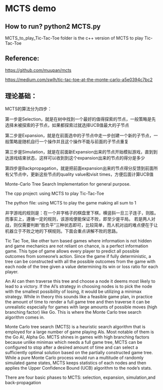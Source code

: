MCTS demo
====

How to run? python2 MCTS.py
-------	
MCTS_to_play_Tic-Tac-Toe folder is the c++ version of MCTS to play Tic-Tac-Toe     



Reference:
-------
https://github.com/muupan/mcts

https://medium.com/swlh/tic-tac-toe-at-the-monte-carlo-a5e0394c7bc2    




理论基础：
-------

MCTS的算法分为四步：

第一步是Selection，就是在树中找到一个最好的值得探索的节点，一般策略是先选择未被探索的子节点，如果都探索过就选择UCB值最大的子节点

第二步是Expansion，就是在前面选中的子节点中走一步创建一个新的子节点，一般策略是随机自行一个操作并且这个操作不能与前面的子节点重复

第三步是Simulation，就是在前面新Expansion出来的节点开始模拟游戏，直到到达游戏结束状态，这样可以收到到这个expansion出来的节点的得分是多少

第四步是Backpropagation，就是把前面expansion出来的节点得分反馈到前面所有父节点中，更新这些节点的quality value和visit times，方便后面计算UCB值


Monte-Carlo Tree Search Implementation for general purpose.




The cpp project: using MCTS to play Tic-Tac-Toe

The python file: using MCTS to play the game making all sum to 1

井字游戏的规则是：在一个井字格子的棋盘里下棋，横竖斜一旦三子连子，则胜。而事实上，遵循一定的规则，该游戏便能保证不败，即至少是平局。 
若是两人对战，则仅需要判断“胜负平”三种状态即可，比较简单，而人机对战的难点便在于让机器立于不败之地的下棋规则。下面会重点讲解不败的思路。


Tic Tac Toe, like other turn based games where information is not hidden and game mechanics are not reliant on chance, is a perfect information game. This type of game allows every player to predict all possible outcomes from someone’s action. Since the game if fully deterministic, a tree can be constructed with all the possible outcomes from the game with each node of the tree given a value determining its win or loss ratio for each player.

An AI can then traverse this tree and choose a node it deems most likely to lead to a victory.
 If the AI’s strategy in choosing nodes is to pick the node with the smallest possibility of losing, 
 it would be utilizing a minimax strategy. While in theory this sounds like a feasible game plan, 
 in practice the amount of time to render a full game tree and then traverse it can be unrealistic 
 especially for games with large amounts of possible moves (high branching factor) like Go. 
 This is where the Monte Carlo tree search algorithm comes in.
 
 
 Monte Carlo tree search (MCTS) is a heuristic search algorithm that is employed for a large number of game playing AIs. 
 Most notable of them is the Go AI, Alpha Go. MCTS shines in games with high branching factors because 
 unlike minimax which needs a full game tree, MCTS can be configured to stop after a desired amount of time 
 and can select a sufficiently optimal solution based on the partially constructed game tree.  
 While a pure Monte Carlo process would run a multitude of randomly simulated game states, 
 MCTS keeps statistics of each nodes and then applies the Upper Confidence Bound (UCB) algorithm to the node’s stats.
 
 
 There are four basic phases to MCTS: selection, expansion, simulation,and back-propagation

